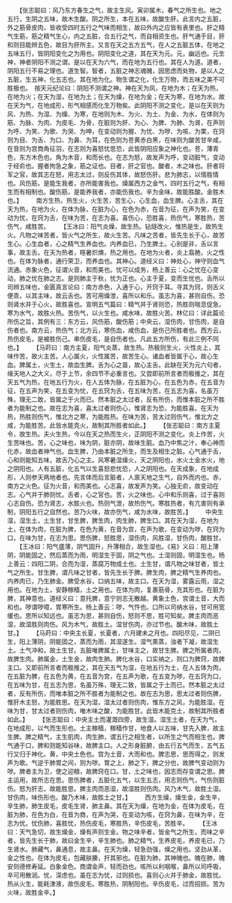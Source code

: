 <!-- { "loadSidebar": true } -->
　　【张志聪曰：风乃东方春生之气，故主生风。寅卯属木，春气之所生也。地之五行，生阴之五味，故木生酸。阴之所生，本在五味，故酸生肝。此言内之五脏，外之筋骨皮肉，皆收受四时五行之气味而相生，故曰外内之应皆有表里也。肝之精气生筋，筋之精气生心，内之五脏，合五行之气，而自相资生也。肝气通于目，肝和则目能辨五色，故目为肝所主。又言在天之五方五气，在人之五脏五体，在地之五味五行，皆阴阳变化之为用也。阴阳变化之道，其在天为元。元，幽远也。元生神，神者阴阳不测之谓。是以在天为六气，而在地为五行也。其在人为道。道者，阴阳五行不易之理也。道生智。智者，五脏之神志魂魄，因思虑而处物，是以人之五脏，生五神，化五志也。其在地为化。物生谓之化，化生万物，而五味之美不可胜极也。　按天元纪论曰：阴阳不测谓之神。神在天为风，在地为木；在天为热，在地为火；在天为湿，在地为土；在天为燥，在地为金；在天为寒，在地为水。故在天为气，在地成形，形气相感而化生万物矣。此阴阳不测之变化，是以在天则为风、为热、为湿、为燥、为寒，在地则为木、为火、为土、为金、为水，在体则为筋、为脉、为肉、为皮毛、为骨，在脏则为肝、为心、为脾、为肺、为肾，在声则为呼、为笑、为歌、为哭、为呻，在变动则为握、为忧、为哕、为咳、为栗，在窍则为目、为舌、为口、为鼻、为耳，在色则为苍黄赤白黑，在味则为酸苦甘辛咸，在音则为宫商角征羽，在志则为喜怒忧思恐，此皆阴阳应象之神化也。苍，薄青色，东方木色也。角为木音，和而长也。在志为怒，故发声为呼，变动脏气，变动于经俞也。握者拘急之象，筋之证也。目者，肝之官也。酸者，木之味也。肝者将军之官，故其志在怒，用志太过，则反伤其体，故怒伤肝。悲为肺志，以情胜情也。风伤筋，是能生我者，亦所能害我也。燥属西方之金气，四时五行之气，有相生而有相制也。酸伤筋，是能养我者，亦能伤我也。辛为金味，故能胜酸。金胜木也。】
　　南方生热，热生火，火生苦，苦生心，心生血，血生脾。心主舌，其在天为热，在地为火，在体为脉，在脏为心，在色为赤，在音为征，在声为笑，在变动为忧，在窍为舌，在味为苦，在志为喜。喜伤心，恐胜喜，热伤气，寒胜热，苦伤气，咸胜苦。
　　【王冰曰：阳气炎燥，故生热。钻燧改火，惟热是生，故热生火。凡物之味苦者，皆火气之所生，故火生苦。凡味之苦者，皆先生长于心，故苦生心。心生血者，心之精气生养血也。内养血已，乃生脾土。心别是非，舌以言事，故主舌。在天为热者，暄暑炽燠，热之用也。在地为火者，炎上翕赩，火之性也。在体为脉者，通行荣卫，而养血也。其神心。道经义曰：神处心，神守则血气流通。赤象火色，征谓火音，和而美也。忧可以成务，杨上善云：心之忧在心变动，肺之忧在肺之志。是则肺主于秋，忧为正也。心主于夏，变而生忧也。舌所以司辨五味也，金匮真言论曰：南方赤色，入通于心，开窍于耳。寻其为窍，则舌义便乖，以其主味，故云舌也。苦可用燥泄，喜所以和乐。虽志为喜，甚则自伤。恐则肾水并于心火，故胜喜也。宣明五气篇曰：精气并于肾则恐，热胜则喘息促急。寒为水气，故胜火热。苦伤气，以火生也。咸水味，故胜火苦。林亿曰：详此篇论所伤之旨，其例有三：东方云，风伤筋，酸伤筋；中央云，湿伤肉，甘伤肉，是自伤者也。南方云，热伤气；北方云，寒伤血，咸伤血，是伤己所胜者也。西方云，热伤皮毛，是被胜伤己。串伤皮毛，是自伤者也。凡此五方所伤，有此三例不同也。】
　　【马莳曰：南方主夏，阳气炎蒸，故生热。热极则生火，火性炎上，其味作苦，故火主苦。人心属火，火性属苦，故苦生心。诸血者皆属于心，故心生血。脾属土，火生土，故血生脾。舌为心之苗，故心主舌。此缺在天为元六句者，缘天地人之大义，尽于上节，余四节不必重言也。又尝即前所言者而极推之，其在天五气为热，在地五行为火，在人五体为脉，在五脏为心，在五色为赤，在五音为征，在五声为笑，在五变为忧，在五窍为舌，在五味为苦，在五志为喜，名虽万殊，理无二致，皆属之于火而已。然本脏之太过者，反有所伤，而惟本脏之所不胜者为能制之也。故在志为喜，喜太过者则伤心，惟肾志为恐，为能胜喜。在天为热，热胜则伤气，惟北方之寒，为能胜热。在味为苦，苦太过则伤气，惟北方之咸，为能胜苦。此皆水能克火，故制其所胜者如此。】
　　【张志聪曰：南方主夏令，故生热。夫火生热，今以在天之热而生火，正阴阳不测之变化。炎上作苦，火生苦味也。苦，心之味也，味为阴，脏亦阴，故味生脏。血乃中焦之汁，奉心神而化赤，故血者神气也。血生脾，乃由本脏之所生，而生及相生之脏。心气通于舌，心和则能知五味，故舌乃心之主。风寒暑湿燥火，天之阴阳也，水火土金水火，地之阴阳也。人有五脏，化五气以生喜怒悲忧恐，人之阴阳也。在天成象，在地成形，人则参天两地者也。先言体而后言脏者，人禀天地之生气，自外而内也。赤，南方之火色。征为火音，和而美也。心志喜，故发声为笑。心独无俞，故变动在志。心气并于肺则忧。舌者，心之官也。苦，火之味也。心中和乐则喜，过于喜则心志自伤。恐为肾志，水胜火也。热则气泄，故热伤气。寒胜热者，有亢害则有承制，阴阳五行之自然也。苦乃火味，故亦伤气，咸为水味，故胜苦。】
　　中央生湿，湿生土，土生甘，甘生脾，脾生肉，肉生肺，脾生口。其在天为湿，在地为土，在体为肉，在脏为脾，在色为黄，在音为宫，在声为歌，在变动为哕，在窍为口，在味为甘，在志为思。思伤脾，怒胜思，湿伤肉，风胜湿，甘伤肉，酸胜甘。
　　【王冰曰：阳气盛薄，阴气固升，升薄相合，故生湿也。《易》义曰：阳上薄阴，阴能固之，然后蒸而为雨，明湿生于固，阴之气也。土湿则固，明湿生也。杨上善云：四阳二阴，合而为湿，蒸腐万物成土也。土生甘，谓凡物之味甘者，皆土气之所生。甘生脾，谓凡味之甘者，皆先生长于脾。脾生肉，脾之精气生养肉也。内养肉已，乃生肺金。脾受水谷，口纳五味，故主口。在天为湿，雾露云雨，湿之用也。在地为土，安静稼穑，土之用也。在体为肉，复裹筋骨，充其形也。在脏为脾，其神意也。道经义曰：意托脾，意宁则志无散越。黄象土色，宫谓土音，大而和也。哕谓哕噫，胃寒所生。杨上善云：哕，气忤也。口所以司纳水谷，甘可用宽缓也。思所以知远也。虽志为思，甚则自伤，怒则不思，胜可知矣。脾主肉而恶湿，故湿胜则肉伤。风为木气，故胜土。湿甘伤肉，亦过节也。酸木味，故胜土甘。】
　　【马莳曰：中央主长夏，长夏者，六月建未之月也。四阳尽见，二阴已生，阳上薄阴，阴能固之，蒸而为雨，其湿遂生。湿气熏蒸，浊者下凝，故湿生土。土气冲和，故土生甘。五脏唯脾属土，甘味主之，故甘生脾。脾之所属者肉，故脾生肉。肺属金，土生金，故肉生肺。脾化水谷，口实纳之，则口为脾窍，故脾主口。又即前所言者而极推之，其在天五气为湿，在地五行为土，在人五体为肉，在五脏为脾，在五色为黄，在五音为宫，在五声为歌，在五变为哕，在五窍为口，在五味为甘，在五志为思，名虽万殊，理无二致，皆属之于土而已。然本脏之太过者，反有所伤，而唯本脏之所不胜者为能制之也。故在志为思，思太过者则伤脾，惟肝木主怒，为能胜思。在天为湿，湿太过者则伤肉，惟东方之风，为能胜湿。在味为甘，甘太过者则伤肉，唯木味之酸，为能胜甘。此皆木能克土，故制其所胜者如此。】
　　【张志聪曰：中央主土而灌溉四旁，故生湿。湿生土者，在天为气，在地成形，以气而生形也。土主稼穑，稼穑作甘，地食人以五味，甘先入脾，故主生脾。脾之精气，主生肌肉，肉生肺，谓五行之相生者，以所生之气而相生也。脾气通于口，脾和则能知谷味，故脾主口。人之形身脏腑，由五行五气而生，五气五行又归于神化。黄，中央土色也。宫为土音，大而和也。脾志思，思而得之，则发声为歌。气逆于肺胃之间，则为哕。胃之上，肺之下，脾之分也，故脾气变动则为哕。脾者主为卫，使之迎粮，故脾窍在口。甘，土之味也，因志而存变谓之思。脾主运用，故所志在思。思伤脾者，五脏化五气，以生五志，用志则伤气，气伤则脏伤。怒为肝志，故能胜思。脾主肉而恶湿，故湿胜则伤肉。风乃木气，故胜土湿。甘伤肉，味伤形也。酸乃木味，故胜土之甘。】
　　西方生燥，燥生金，金生辛，辛生肺，肺生皮毛，皮毛生肾，肺主鼻。其在天为燥，在地为金，在体为皮毛，在脏为肺，在色为白，在音为商，在声为哭，在变动为咳，在窍为鼻，在味为辛，在志为忧。忧伤肺，喜胜忧，热伤皮毛，寒胜热，辛伤皮毛，苦胜辛。
　　【王冰曰：天气急切，故生燥金，燥有声则生金。物之味辛者，皆金气之所生，而味之辛者，皆先生长于肺，故曰金生辛，辛生肺也。肺之精气，生养皮毛，养皮毛已，乃生肾水。肺藏气，鼻通息，故主鼻。在天为燥，轻急劲强，燥之用也。坚劲从革，金之性也。在体为皮毛，包藏肤腠，扞其邪也。在脏为肺，其神魄也。魄在肺，魄安则德修寿延。白象金色。商谓金声，轻而劲也。咳所以利咽喉，鼻所以司呼吸，辛可用散润。忧，深虑也。虽在志为忧，过则损也。喜则心火并于肺金，故胜忧。热从火生，能耗津液，故伤皮毛。寒胜热，阴制阳也。辛伤皮毛，过而招损。苦为火味，故胜金辛。】
